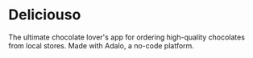 # Deliciouso
The ultimate chocolate lover's app for ordering high-quality chocolates from local stores. Made with Adalo, a no-code platform.
